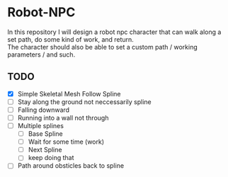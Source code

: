 # Robot-NPC
In this repository I will design a robot npc character that can walk along a set path, do some kind of work, and return. <br> The character should also be able to set a custom path / working parameters / and such.




## TODO

- [X] Simple Skeletal Mesh Follow Spline
- [ ] Stay along the ground not neccessarily spline
- [ ] Falling downward
- [ ] Running into a wall not through
- [ ] Multiple splines
  - [ ] Base Spline
  - [ ] Wait for some time (work)
  - [ ] Next Spline
  - [ ] keep doing that
- [ ] Path around obsticles back to spline 
